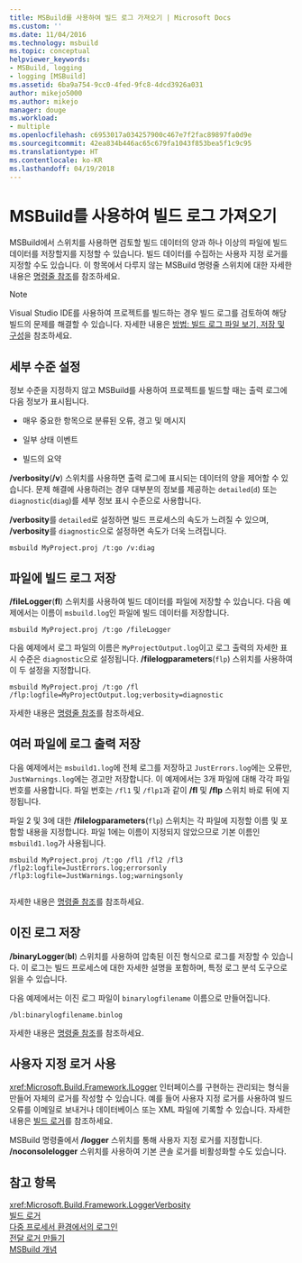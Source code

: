 ```yaml
---
title: MSBuild를 사용하여 빌드 로그 가져오기 | Microsoft Docs
ms.custom: ''
ms.date: 11/04/2016
ms.technology: msbuild
ms.topic: conceptual
helpviewer_keywords:
- MSBuild, logging
- logging [MSBuild]
ms.assetid: 6ba9a754-9cc0-4fed-9fc8-4dcd3926a031
author: mikejo5000
ms.author: mikejo
manager: douge
ms.workload:
- multiple
ms.openlocfilehash: c6953017a034257900c467e7f2fac89897fa0d9e
ms.sourcegitcommit: 42ea834b446ac65c679fa1043f853bea5f1c9c95
ms.translationtype: HT
ms.contentlocale: ko-KR
ms.lasthandoff: 04/19/2018
---
```

# <a name="obtaining-build-logs-with-msbuild"></a>MSBuild를 사용하여 빌드 로그 가져오기
MSBuild에서 스위치를 사용하면 검토할 빌드 데이터의 양과 하나 이상의 파일에 빌드 데이터를 저장할지를 지정할 수 있습니다. 빌드 데이터를 수집하는 사용자 지정 로거를 지정할 수도 있습니다. 이 항목에서 다루지 않는 MSBuild 명령줄 스위치에 대한 자세한 내용은 [명령줄 참조](../msbuild/msbuild-command-line-reference.md)를 참조하세요.  
  
> [!NOTE]
>  Visual Studio IDE를 사용하여 프로젝트를 빌드하는 경우 빌드 로그를 검토하여 해당 빌드의 문제를 해결할 수 있습니다. 자세한 내용은 [방법: 빌드 로그 파일 보기, 저장 및 구성](../ide/how-to-view-save-and-configure-build-log-files.md)을 참조하세요.  
  
## <a name="setting-the-level-of-detail"></a>세부 수준 설정  
 정보 수준을 지정하지 않고 MSBuild를 사용하여 프로젝트를 빌드할 때는 출력 로그에 다음 정보가 표시됩니다.  
  
-   매우 중요한 항목으로 분류된 오류, 경고 및 메시지  
  
-   일부 상태 이벤트  
  
-   빌드의 요약  
  
 **/verbosity**(**/v**) 스위치를 사용하면 출력 로그에 표시되는 데이터의 양을 제어할 수 있습니다. 문제 해결에 사용하려는 경우 대부분의 정보를 제공하는 `detailed`(`d`) 또는 `diagnostic`(`diag`)를 세부 정보 표시 수준으로 사용합니다.  
  
 **/verbosity**를 `detailed`로 설정하면 빌드 프로세스의 속도가 느려질 수 있으며, **/verbosity**를 `diagnostic`으로 설정하면 속도가 더욱 느려집니다.  
  
```  
msbuild MyProject.proj /t:go /v:diag  
```  

## <a name="saving-the-build-log-to-a-file"></a>파일에 빌드 로그 저장  
 **/fileLogger**(**fl**) 스위치를 사용하여 빌드 데이터를 파일에 저장할 수 있습니다. 다음 예제에서는 이름이 `msbuild.log`인 파일에 빌드 데이터를 저장합니다.  
  
```  
msbuild MyProject.proj /t:go /fileLogger  
```  
  
 다음 예제에서 로그 파일의 이름은 `MyProjectOutput.log`이고 로그 출력의 자세한 표시 수준은 `diagnostic`으로 설정됩니다. **/filelogparameters**(`flp`) 스위치를 사용하여 이 두 설정을 지정합니다.  
  
```  
msbuild MyProject.proj /t:go /fl /flp:logfile=MyProjectOutput.log;verbosity=diagnostic  
```  
  
 자세한 내용은 [명령줄 참조](../msbuild/msbuild-command-line-reference.md)를 참조하세요.  
  
## <a name="saving-the-log-output-to-multiple-files"></a>여러 파일에 로그 출력 저장  
 다음 예제에서는 `msbuild1.log`에 전체 로그를 저장하고 `JustErrors.log`에는 오류만, `JustWarnings.log`에는 경고만 저장합니다. 이 예제에서는 3개 파일에 대해 각각 파일 번호를 사용합니다. 파일 번호는 `/fl1` 및 `/flp1`과 같이 **/fl** 및 **/flp** 스위치 바로 뒤에 지정됩니다.  
  
 파일 2 및 3에 대한 **/filelogparameters**(`flp`) 스위치는 각 파일에 지정할 이름 및 포함할 내용을 지정합니다. 파일 1에는 이름이 지정되지 않았으므로 기본 이름인 `msbuild1.log`가 사용됩니다.  
  
```  
msbuild MyProject.proj /t:go /fl1 /fl2 /fl3 /flp2:logfile=JustErrors.log;errorsonly /flp3:logfile=JustWarnings.log;warningsonly  
  
```  
  
 자세한 내용은 [명령줄 참조](../msbuild/msbuild-command-line-reference.md)를 참조하세요.  

## <a name="saving-a-binary-log"></a>이진 로그 저장

**/binaryLogger**(**bl**) 스위치를 사용하여 압축된 이진 형식으로 로그를 저장할 수 있습니다. 이 로그는 빌드 프로세스에 대한 자세한 설명을 포함하며, 특정 로그 분석 도구으로 읽을 수 있습니다.

다음 예제에서는 이진 로그 파일이 `binarylogfilename` 이름으로 만들어집니다.

```  
/bl:binarylogfilename.binlog
``` 
 
자세한 내용은 [명령줄 참조](../msbuild/msbuild-command-line-reference.md)를 참조하세요.  

## <a name="using-a-custom-logger"></a>사용자 지정 로거 사용  
 <xref:Microsoft.Build.Framework.ILogger> 인터페이스를 구현하는 관리되는 형식을 만들어 자체의 로거를 작성할 수 있습니다. 예를 들어 사용자 지정 로거를 사용하여 빌드 오류를 이메일로 보내거나 데이터베이스 또는 XML 파일에 기록할 수 있습니다. 자세한 내용은 [빌드 로거](../msbuild/build-loggers.md)를 참조하세요.  
  
 MSBuild 명령줄에서 **/logger** 스위치를 통해 사용자 지정 로거를 지정합니다. **/noconsolelogger** 스위치를 사용하여 기본 콘솔 로거를 비활성화할 수도 있습니다.  
  
## <a name="see-also"></a>참고 항목  
 <xref:Microsoft.Build.Framework.LoggerVerbosity>   
 [빌드 로거](../msbuild/build-loggers.md)   
 [다중 프로세서 환경에서의 로그인](../msbuild/logging-in-a-multi-processor-environment.md)   
 [전달 로거 만들기](../msbuild/creating-forwarding-loggers.md)   
 [MSBuild 개념](../msbuild/msbuild-concepts.md)